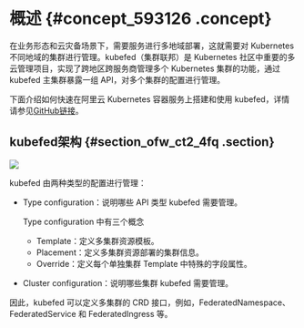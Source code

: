 # 概述 {#concept_593126 .concept}

在业务形态和云灾备场景下，需要服务进行多地域部署，这就需要对 Kubernetes 不同地域的集群进行管理。kubefed（集群联邦）是 Kubernetes 社区中重要的多云管理项目，实现了跨地区跨服务商管理多个 Kubernetes 集群的功能，通过 kubefed 主集群暴露一组 API，对多个集群的配置进行管理。

下面介绍如何快速在阿里云 Kubernetes 容器服务上搭建和使用 kubefed，详情请参见[GitHub链接](https://github.com/kubernetes-sigs/kubefed)。

## kubefed架构 {#section_ofw_ct2_4fq .section}

![](http://static-aliyun-doc.oss-cn-hangzhou.aliyuncs.com/assets/img/475814/156042744448976_zh-CN.png)

kubefed 由两种类型的配置进行管理：

-   Type configuration：说明哪些 API 类型 kubefed 需要管理。

    Type configuration 中有三个概念

    -   Template：定义多集群资源模板。
    -   Placement：定义多集群资源部署的集群信息。
    -   Override：定义每个单独集群 Template 中特殊的字段属性。
-   Cluster configuration：说明哪些集群 kubefed 需要管理。

因此，kubefed 可以定义多集群的 CRD 接口，例如，FederatedNamespace、FederatedService 和 FederatedIngress 等。

